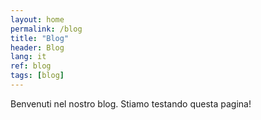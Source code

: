 ```yaml
---
layout: home
permalink: /blog
title: "Blog"
header: Blog
lang: it
ref: blog
tags: [blog]
---
```


<link rel="stylesheet" type="text/css" href="//cdnjs.cloudflare.com/ajax/libs/cookieconsent2/3.1.0/cookieconsent.min.css" />
<script src="//cdnjs.cloudflare.com/ajax/libs/cookieconsent2/3.1.0/cookieconsent.min.js"></script>
<script>
window.addEventListener("load", function(){
window.cookieconsent.initialise({
  "palette": {
    "popup": {
      "background": "#000000"
    },
    "button": {
      "background": "#ee741e"
    }
  },
  "theme": "edgeless",
  "position": "bottom-right",
  "content": {
    "message": "This website uses cookies to ensure you get the best experience.",
    "dismiss": "Got it!",
    "link": "Learn more",
    "href": "www.patuellimalagola.com/cookiepolicy"
  }
})});
</script>



Benvenuti nel nostro blog. Stiamo testando questa pagina!
